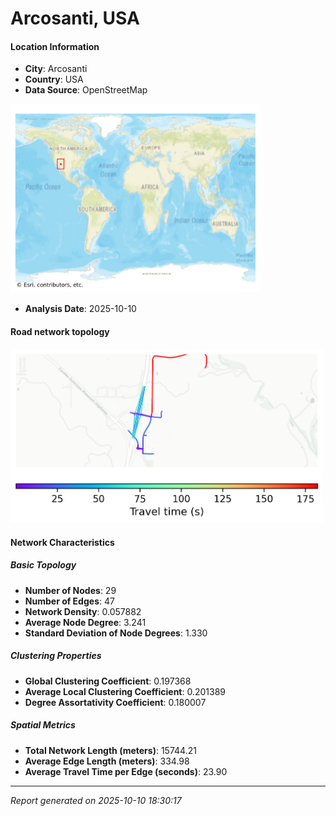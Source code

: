 # Arcosanti, USA

#### Location Information

- **City**: Arcosanti
- **Country**: USA
- **Data Source**: OpenStreetMap
<img src="Arcosanti_location.png" alt="Arcosanti Location Map" width="400" />

- **Analysis Date**: 2025-10-10

#### Road network topology

<img src="Arcosanti_network_map.png" alt="Arcosanti Road Network Map" width="500"/>

#### Network Characteristics

##### Basic Topology

- **Number of Nodes**: 29
- **Number of Edges**: 47
- **Network Density**: 0.057882
- **Average Node Degree**: 3.241
- **Standard Deviation of Node Degrees**: 1.330

##### Clustering Properties

- **Global Clustering Coefficient**: 0.197368
- **Average Local Clustering Coefficient**: 0.201389
- **Degree Assortativity Coefficient**: 0.180007

##### Spatial Metrics

- **Total Network Length (meters)**: 15744.21
- **Average Edge Length (meters)**: 334.98
- **Average Travel Time per Edge (seconds)**: 23.90

---
*Report generated on 2025-10-10 18:30:17*
